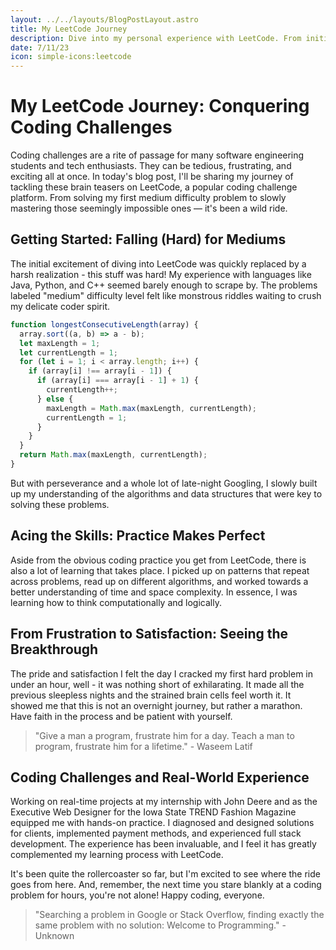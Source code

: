 ```yaml
---
layout: ../../layouts/BlogPostLayout.astro
title: My LeetCode Journey
description: Dive into my personal experience with LeetCode. From initial struggles to eventual success, I'll share my tips, strategies, and how perseverance helped me improve my coding skills.
date: 7/11/23
icon: simple-icons:leetcode
---
```

# My LeetCode Journey: Conquering Coding Challenges

Coding challenges are a rite of passage for many software engineering students and tech enthusiasts. They can be tedious, frustrating, and exciting all at once. In today's blog post, I'll be sharing my journey of tackling these brain teasers on LeetCode, a popular coding challenge platform. From solving my first medium difficulty problem to slowly mastering those seemingly impossible ones — it's been a wild ride. 

## Getting Started: Falling (Hard) for Mediums  

The initial excitement of diving into LeetCode was quickly replaced by a harsh realization - this stuff was hard! My experience with languages like Java, Python, and C++ seemed barely enough to scrape by. The problems labeled "medium" difficulty level felt like monstrous riddles waiting to crush my delicate coder spirit.

```javascript
function longestConsecutiveLength(array) {
  array.sort((a, b) => a - b);
  let maxLength = 1;
  let currentLength = 1;
  for (let i = 1; i < array.length; i++) {
    if (array[i] !== array[i - 1]) {
      if (array[i] === array[i - 1] + 1) {
        currentLength++;
      } else {
        maxLength = Math.max(maxLength, currentLength);
        currentLength = 1;
      }
    }
  }
  return Math.max(maxLength, currentLength);
}
```

But with perseverance and a whole lot of late-night Googling, I slowly built up my understanding of the algorithms and data structures that were key to solving these problems. 

## Acing the Skills: Practice Makes Perfect

Aside from the obvious coding practice you get from LeetCode, there is also a lot of learning that takes place. I picked up on patterns that repeat across problems, read up on different algorithms, and worked towards a better understanding of time and space complexity. In essence, I was learning how to think computationally and logically. 

## From Frustration to Satisfaction: Seeing the Breakthrough

The pride and satisfaction I felt the day I cracked my first hard problem in under an hour, well - it was nothing short of exhilarating. It made all the previous sleepless nights and the strained brain cells feel worth it. It showed me that this is not an overnight journey, but rather a marathon. Have faith in the process and be patient with yourself. 

> "Give a man a program, frustrate him for a day.
> Teach a man to program, frustrate him for a lifetime." - Waseem Latif

## Coding Challenges and Real-World Experience

Working on real-time projects at my internship with John Deere and as the Executive Web Designer for the Iowa State TREND Fashion Magazine equipped me with hands-on practice. I diagnosed and designed solutions for clients, implemented payment methods, and experienced full stack development. The experience has been invaluable, and I feel it has greatly complemented my learning process with LeetCode. 

It's been quite the rollercoaster so far, but I'm excited to see where the ride goes from here. And, remember, the next time you stare blankly at a coding problem for hours, you're not alone! Happy coding, everyone.

> "Searching a problem in Google or Stack Overflow, finding exactly the same problem with no solution: Welcome to Programming." - Unknown